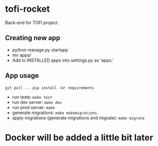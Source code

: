 # tofi-rocket
Back-end for TOFI project.

Creating new app
----------------

- python manage.py startapp <appname>
- mv <appname> apps/<appname>
- Add to INSTALLED apps into settings.py as 'apps.<appname>'


App usage
---------

`git pull ...`
`pip install -Ur requirements`

- run tests: `make test`
- run dev server: `make dev`
- run prod server: `make`
- generate migrations: `make makemigrations`
- apply migrations (generate migrations and migrate): `make migrate`

# Docker will be added a little bit later
